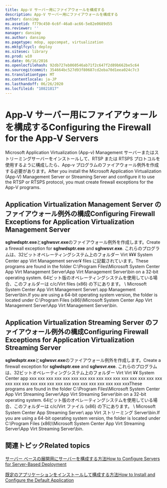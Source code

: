 ```yaml
---
title: App-V サーバー用にファイアウォールを構成する
description: App-V サーバー用にファイアウォールを構成する
author: dansimp
ms.assetid: f779c450-6c6f-46a8-ac66-5e82e0689d55
ms.reviewer: ''
manager: dansimp
ms.author: dansimp
ms.pagetype: mdop, appcompat, virtualization
ms.mktglfcycl: deploy
ms.sitesec: library
ms.prod: w10
ms.date: 06/16/2016
ms.openlocfilehash: 92db727eb060546ab71f2c647f2d89b662be5c64
ms.sourcegitcommit: 354664bc527d93f80687cd2eba70d1eea024c7c3
ms.translationtype: MT
ms.contentlocale: ja-JP
ms.lasthandoff: 06/26/2020
ms.locfileid: "10821817"
---
```

# <span data-ttu-id="3f95d-103">App-V サーバー用にファイアウォールを構成する</span><span class="sxs-lookup"><span data-stu-id="3f95d-103">Configuring the Firewall for the App-V Servers</span></span>


<span data-ttu-id="3f95d-104">Microsoft Application Virtualization (App-v) Management サーバーまたはストリーミングサーバーをインストールして、RTSP または RTSPS プロトコルを使用するように構成したら、App-v プログラムのファイアウォール例外を作成する必要があります。</span><span class="sxs-lookup"><span data-stu-id="3f95d-104">After you install the Microsoft Application Virtualization (App-V) Management Server or Streaming Server and configure it to use the RTSP or RTSPS protocol, you must create firewall exceptions for the App-V programs.</span></span>

## <span data-ttu-id="3f95d-105">Application Virtualization Management Server のファイアウォール例外の構成</span><span class="sxs-lookup"><span data-stu-id="3f95d-105">Configuring Firewall Exceptions for Application Virtualization Management Server</span></span>


<span data-ttu-id="3f95d-106">**sghwdsptr.exe**と**sghwsvr.exe**のファイアウォール例外を作成します。</span><span class="sxs-lookup"><span data-stu-id="3f95d-106">Create a firewall exception for **sghwdsptr.exe** and **sghwsvr.exe**.</span></span> <span data-ttu-id="3f95d-107">これらのプログラムは、32ビットオペレーティングシステム上のフォルダー Virt ¥¥¥ System Center app Virt Management server¥ files に記載されています。</span><span class="sxs-lookup"><span data-stu-id="3f95d-107">These programs are found in the folder C:\\Program Files\\Microsoft System Center App Virt Management Server\\App Virt Management Server\\bin on a 32-bit operating system.</span></span> <span data-ttu-id="3f95d-108">64ビット版のオペレーティングシステムを使用している場合、このフォルダーは c/c/Virt files (x86) の下にあります。 \\ Microsoft System Center App Virt Management Server\\ app Management Server\\bin.</span><span class="sxs-lookup"><span data-stu-id="3f95d-108">If you are using a 64-bit operating system version, the folder is located under C:\\Program Files (x86)\\Microsoft System Center App Virt Management Server\\App Virt Management Server\\bin.</span></span>

## <span data-ttu-id="3f95d-109">Application Virtualization Streaming Server のファイアウォール例外の構成</span><span class="sxs-lookup"><span data-stu-id="3f95d-109">Configuring Firewall Exceptions for Application Virtualization Streaming Server</span></span>


<span data-ttu-id="3f95d-110">**sglwdsptr.exe**と**sglwsvr.exe**のファイアウォール例外を作成します。</span><span class="sxs-lookup"><span data-stu-id="3f95d-110">Create a firewall exception for **sglwdsptr.exe** and **sglwsvr.exe**.</span></span> <span data-ttu-id="3f95d-111">これらのプログラムは、32ビットオペレーティングシステム上のフォルダー Virt Virt ¥¥ System Center app xxx xxx xxx xxx xxx xxx xxx xxx xxx xxx xxx xxx xxx xxx xxx xxx xxx xxx xxx xxx xxx xxx xxx xxx xxx xxx xxx xxx xxx xxx xxx</span><span class="sxs-lookup"><span data-stu-id="3f95d-111">These programs are found in the folder C:\\Program Files\\Microsoft System Center App Virt Streaming Server\\App Virt Streaming Server\\bin on a 32-bit operating system.</span></span> <span data-ttu-id="3f95d-112">64ビット版のオペレーティングシステムを使用している場合、このフォルダーは c/c/Virt ファイル (x86) の下にあります。 \\ Microsoft System Center App Streaming Server\\ app Virt ストリーミング Server\\bin.</span><span class="sxs-lookup"><span data-stu-id="3f95d-112">If you are using a 64-bit operating system version, the folder is located under C:\\Program Files (x86)\\Microsoft System Center App Virt Streaming Server\\App Virt Streaming Server\\bin.</span></span>

## <span data-ttu-id="3f95d-113">関連トピック</span><span class="sxs-lookup"><span data-stu-id="3f95d-113">Related topics</span></span>


[<span data-ttu-id="3f95d-114">サーバー ベースの展開用にサーバーを構成する方法</span><span class="sxs-lookup"><span data-stu-id="3f95d-114">How to Configure Servers for Server-Based Deployment</span></span>](how-to-configure-servers-for-server-based-deployment.md)

[<span data-ttu-id="3f95d-115">既定のアプリケーションをインストールして構成する方法</span><span class="sxs-lookup"><span data-stu-id="3f95d-115">How to Install and Configure the Default Application</span></span>](how-to-install-and-configure-the-default-application.md)

 

 





